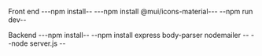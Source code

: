 Front end
---npm install--
---npm install @mui/icons-material---
--npm run dev--

Backend
---npm install--
--npm install express body-parser nodemailer  --
--node server.js  --
